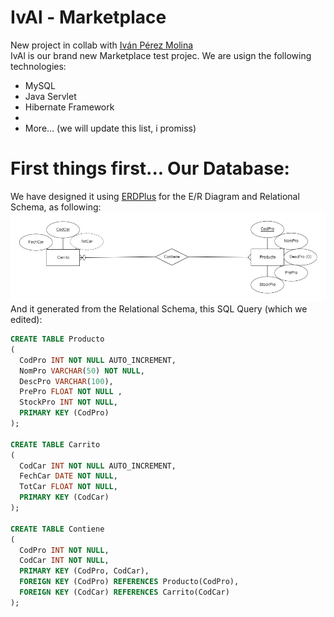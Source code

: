 # IvAl - Marketplace
New project in collab with <a href="https://github.com/ivanperezmolina" target="_blank">Iván Pérez Molina</a> <br>
IvAl is our brand new Marketplace test projec. We are usign the following technologies: <br>
<ul>
    <li>MySQL</li>
    <li>Java Servlet</li>
    <li>Hibernate Framework<li>
    <li>More... (we will update this list, i promiss)</li>
</ul>

<h1>First things first... Our Database:</h1>
We have designed it using <a href="https://erdplus.com" target="_blank">ERDPlus</a> for the E/R Diagram and Relational Schema, as following:
<img src="Files/ERDiagram.png">
And it generated from the Relational Schema, this SQL Query (which we edited):

```SQL
CREATE TABLE Producto
(
  CodPro INT NOT NULL AUTO_INCREMENT,
  NomPro VARCHAR(50) NOT NULL,
  DescPro VARCHAR(100),
  PrePro FLOAT NOT NULL ,
  StockPro INT NOT NULL,
  PRIMARY KEY (CodPro)
);

CREATE TABLE Carrito
(
  CodCar INT NOT NULL AUTO_INCREMENT,
  FechCar DATE NOT NULL,
  TotCar FLOAT NOT NULL,  
  PRIMARY KEY (CodCar)
);

CREATE TABLE Contiene
(
  CodPro INT NOT NULL,
  CodCar INT NOT NULL,
  PRIMARY KEY (CodPro, CodCar),
  FOREIGN KEY (CodPro) REFERENCES Producto(CodPro),
  FOREIGN KEY (CodCar) REFERENCES Carrito(CodCar)
);
```


